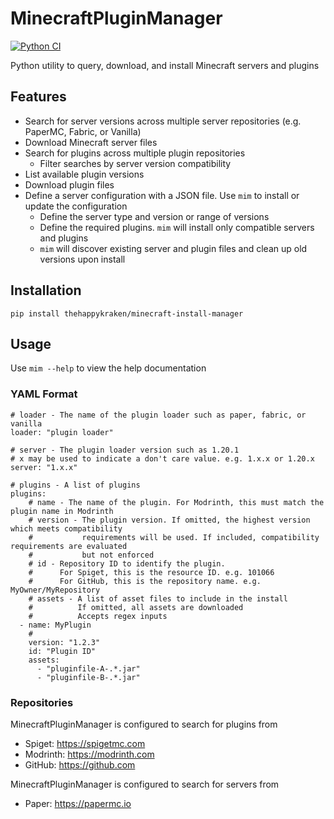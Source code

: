 # MinecraftPluginManager
[![Python CI](https://github.com/thehappykraken/MinecraftInstallManager/actions/workflows/python-ci.yml/badge.svg)](https://github.com/thehappykraken/MinecraftInstallManager/actions/workflows/python-ci.yml)

Python utility to query, download, and install Minecraft servers and plugins

## Features
- Search for server versions across multiple server repositories (e.g. PaperMC, Fabric, or Vanilla)
- Download Minecraft server files
- Search for plugins across multiple plugin repositories
    - Filter searches by server version compatibility
- List available plugin versions
- Download plugin files
- Define a server configuration with a JSON file. Use `mim` to install or update the configuration
    - Define the server type and version or range of versions
    - Define the required plugins. `mim` will install only compatible servers and plugins
    - `mim` will discover existing server and plugin files and clean up old versions upon install

## Installation
`pip install thehappykraken/minecraft-install-manager`

## Usage
Use `mim --help` to view the help documentation

### YAML Format
```
# loader - The name of the plugin loader such as paper, fabric, or vanilla
loader: "plugin loader"

# server - The plugin loader version such as 1.20.1
# x may be used to indicate a don't care value. e.g. 1.x.x or 1.20.x
server: "1.x.x"

# plugins - A list of plugins
plugins:
    # name - The name of the plugin. For Modrinth, this must match the plugin name in Modrinth
    # version - The plugin version. If omitted, the highest version which meets compatibility
    #           requirements will be used. If included, compatibility requirements are evaluated
    #           but not enforced
    # id - Repository ID to identify the plugin.
    #      For Spiget, this is the resource ID. e.g. 101066
    #      For GitHub, this is the repository name. e.g. MyOwner/MyRepository
    # assets - A list of asset files to include in the install
    #          If omitted, all assets are downloaded
    #          Accepts regex inputs
  - name: MyPlugin
    #
    version: "1.2.3"
    id: "Plugin ID"
    assets:
      - "pluginfile-A-.*.jar"
      - "pluginfile-B-.*.jar"
```

### Repositories

MinecraftPluginManager is configured to search for plugins from
- Spiget: https://spigetmc.com
- Modrinth: https://modrinth.com
- GitHub: https://github.com

MinecraftPluginManager is configured to search for servers from
- Paper: https://papermc.io
